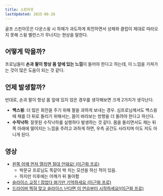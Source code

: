 ```yaml
---
title: 스핀아웃
lastUpdated: 2025-06-26
---
```


골프 스핀아웃은 다운스윙 시 하체가 과도하게 회전하면서 상체와 클럽이 제대로 따라오지 못해 스윙 밸런스가 무너지는 현상을 말한다.

## 어떻게 막을까?

프로님들이 **손과 팔이 항상 몸 앞에 있는 느낌**이 들어야 한다고 하는데, 이 느낌을 가져가는 것이 많은 도움이 되는 것 같다.

## 언제 발생할까?

반대로, 손과 팔이 항상 몸 앞에 있지 않은 경우를 생각해보면 크게 2가지가 생각난다.

- **백스윙**: 더 많은 회전을 주기 위해 팔을 과하게 보내는 경우. 심프로님께서도 백스윙때 채를 더 뒤로 돌리기 위해서는, 몸이 바라보는 방향을 더 돌려야 한다고 하신다.
- **수직낙하**: 잘못된 수직낙하를 실행하다 발생하는 것 같다. 몸을 돌리면서도 채는 뒤쪽 아래에 떨어지는 느낌을 주려고 과하게 하면, 우측 공간도 사라지며 이도 저도 아니게 된다.

## 영상

- [왼쪽 어깨 먼저 열리면 절대 안돼요! (이근화 프로)](https://www.youtube.com/shorts/Pf8ZkFIP4dw)
  - 박문규 프로님도 똑같이 박 치는 모션을 하신 적이 있음.
  - 하지만 이후에는 어깨가 뒤 돌아함
- [슬라이스 교정 ! 접었다 펴기만 기억하세요 (이근화 프로)](https://www.youtube.com/watch?v=i8AeoqKGoDs)
- [드라이버 찍혀 맞고 슬라이스 난다면 이 연습부터 시작하세요!(이근화 프로)](https://www.youtube.com/shorts/ud80WmoTO8I)
